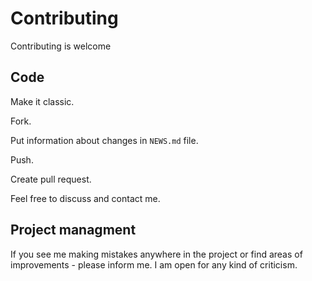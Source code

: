 # Contributing

Contributing is welcome

## Code

Make it classic.

Fork.

Put information about changes in `NEWS.md` file.

Push.

Create pull request.

Feel free to discuss and contact me.

## Project managment

If you see me making mistakes anywhere in the project or find areas of improvements - please inform me. I am open for any kind of criticism.
